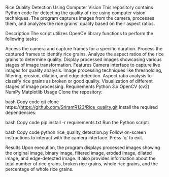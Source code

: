 Rice Quality Detection Using Computer Vision
This repository contains Python code for detecting the quality of rice using computer vision techniques. The program captures images from the camera, processes them, and analyzes the rice grains' quality based on their aspect ratios.

Description
The script utilizes OpenCV library functions to perform the following tasks:

Access the camera and capture frames for a specific duration.
Process the captured frames to identify rice grains.
Analyze the aspect ratios of the rice grains to determine quality.
Display processed images showcasing various stages of image transformation.
Features
Camera interface to capture live images for quality analysis.
Image processing techniques like thresholding, filtering, erosion, dilation, and edge detection.
Aspect ratio analysis to classify rice grains as broken or good quality.
Visualization of different stages of image processing.
Requirements
Python 3.x
OpenCV (cv2)
NumPy
Matplotlib
Usage
Clone the repository:

bash
Copy code
git clone https://https://github.com/SriramR123/Rice_quality.git
Install the required dependencies:

bash
Copy code
pip install -r requirements.txt
Run the Python script:

bash
Copy code
python rice_quality_detection.py
Follow on-screen instructions to interact with the camera interface. Press 'q' to exit.

Results
Upon execution, the program displays processed images showing the original image, binary image, filtered image, eroded image, dilated image, and edge-detected image. It also provides information about the total number of rice grains, broken rice grains, whole rice grains, and the percentage of whole rice grains.
